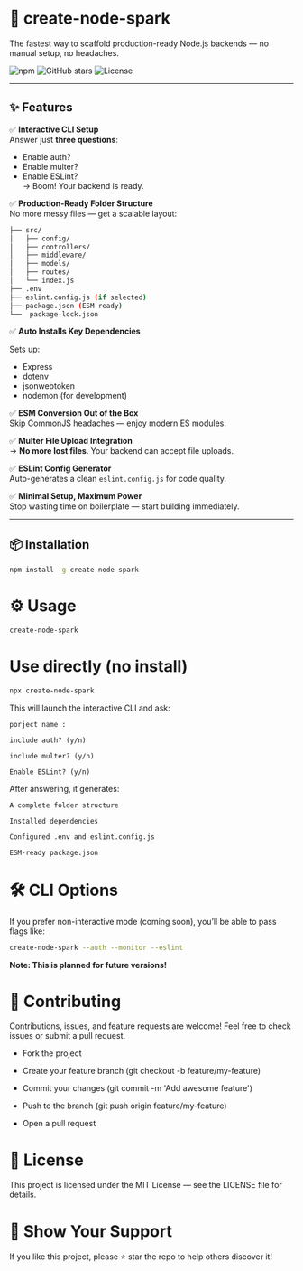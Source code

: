 # 🚀 create-node-spark

The fastest way to scaffold production-ready Node.js backends — no manual setup, no headaches.

![npm](https://img.shields.io/npm/v/create-node-spark)
![GitHub stars](https://img.shields.io/github/talhabilal-dev/create-node-spark)
![License](https://img.shields.io/github/license/talhabilal-dev/create-node-spark)

---

## ✨ Features

✅ **Interactive CLI Setup**  
Answer just **three questions**:

- Enable auth?
- Enable multer?
- Enable ESLint?  
  → Boom! Your backend is ready.

✅ **Production-Ready Folder Structure**  
No more messy files — get a scalable layout:

```bash my-app/
├── src/
│   ├── config/
│   ├── controllers/
│   ├── middleware/
│   ├── models/
│   ├── routes/
│   └── index.js
├── .env
├── eslint.config.js (if selected)
├── package.json (ESM ready)
└──  package-lock.json
```

✅ **Auto Installs Key Dependencies**

Sets up:

- Express
- dotenv
- jsonwebtoken
- nodemon (for development)

✅ **ESM Conversion Out of the Box**  
Skip CommonJS headaches — enjoy modern ES modules.

✅ **Multer File Upload Integration**  
 → **No more lost files**. Your backend can accept file uploads.

✅ **ESLint Config Generator**  
Auto-generates a clean `eslint.config.js` for code quality.

✅ **Minimal Setup, Maximum Power**  
Stop wasting time on boilerplate — start building immediately.

---

## 📦 Installation

```bash
npm install -g create-node-spark
```

# ⚙️ Usage

```bash
create-node-spark
```

# Use directly (no install)

```bash
npx create-node-spark
```

This will launch the interactive CLI and ask:

    porject name :

    include auth? (y/n)

    include multer? (y/n)

    Enable ESLint? (y/n)

After answering, it generates:

    A complete folder structure

    Installed dependencies

    Configured .env and eslint.config.js

    ESM-ready package.json

# 🛠 CLI Options

If you prefer non-interactive mode (coming soon), you’ll be able to pass flags like:

```bash
create-node-spark --auth --monitor --eslint
```

**Note: This is planned for future versions!**

# 🤝 Contributing

Contributions, issues, and feature requests are welcome!
Feel free to check issues or submit a pull request.

- Fork the project

- Create your feature branch (git checkout -b feature/my-feature)

- Commit your changes (git commit -m 'Add awesome feature')

- Push to the branch (git push origin feature/my-feature)

- Open a pull request

# 📄 License

This project is licensed under the MIT License — see the LICENSE file for details.

# 🌟 Show Your Support

If you like this project, please ⭐ star the repo to help others discover it!

